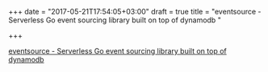 +++
date = "2017-05-21T17:54:05+03:00"
draft = true
title = "eventsource - Serverless Go event sourcing library built on top of dynamodb "

+++

<p><a href="https://t.co/Pn5T7T6yax">eventsource - Serverless Go event sourcing library built on top of dynamodb </a></p>